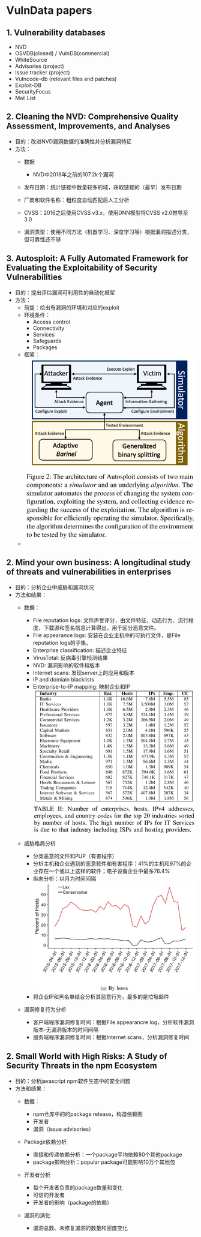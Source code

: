 # VulnData papers

## 1. Vulnerability databases
* NVD
* OSVDB(closed) / VulnDB(commercial)
* WhiteSource
* Advisories (project)
* Issue tracker (project)
* Vulncode-db (relevant files and patches)
* Exploit-DB 
* SecurityFocus
* Mail List

## 2. Cleaning the NVD: Comprehensive Quality Assessment, Improvements, and Analyses
  * 目的：改进NVD漏洞数据的准确性并分析漏洞特征
  * 方法：
    * 数据
      * NVD中2018年之前的107.2k个漏洞

    * 发布日期：统计链接中数量较多的域，获取链接的（最早）发布日期
    * 厂商和软件名称：粗粒度自动匹配后人工分析
    * CVSS：2016之后使用CVSS v3.x，使用DNN模型将CVSS v2.0推导至3.0
    * 漏洞类型：使用不同方法（机器学习、深度学习等）根据漏洞描述分类，但可靠性还不够

## 3. Autosploit: A Fully Automated Framework for Evaluating the Exploitability of Security Vulnerabilities
  * 目的：提出评估漏洞可利用性的自动化框架
  * 方法：
    * 前提：给出有漏洞的环境和对应的exploit
    * 环境条件：
      * Access control
      * Connectivity
      * Services
      * Safeguards
      * Packages
    * 框架：
    ![Autosploit](https://github.com/shijianupc/Pictures/raw/master/2020/Autosploit.jpg)
    * 

## 2. Mind your own business: A longitudinal study of threats and vulnerabilities in enterprises
  * 目的：分析企业中威胁和漏洞状况
  * 方法和结果：
    * 数据：
      * File reputation logs: 文件声誉评分，由文件特征、动态行为、流行程度、下载源和签名信息计算得出。用于区分恶意文件。
      * File appearance logs: 安装在企业主机中的可执行文件，是File reputation logs的子集。
      * Enterprise classification: 描述企业特征
      * VirusTotal: 反病毒引擎检测结果
      * NVD: 漏洞影响的软件和版本
      * Internet scans: 发现server上的应用和版本
      * IP and domiain blacklists
      * Enterprise-to-IP mapping: 映射企业和IP
    ![EnterpriseThreatData](https://github.com/shijianupc/Pictures/raw/master/2020/EnterpriseThreatData.jpg)

    * 威胁格局分析
      * 分类恶意的文件和PUP（有害程序）
      * 分析主机和企业遇到的恶意软件和有害程序：41%的主机和97%的企业存在一个或以上这样的软件；电子设备企业中最多76.4%
      * 纵向分析：以月为时间间隔
      ![EnterpriseThreatFig1](https://github.com/shijianupc/Pictures/raw/master/2020/EnterpriseThreatFig1.jpg)
      * 将企业IP和黑名单结合分析其恶意行为，最多的是垃圾邮件

    * 漏洞修复行为分析
      * 客户端程序漏洞修复时间：根据File appearancre log，分析软件漏洞版本-无漏洞版本的时间间隔
      * 服务端程序漏洞修复时间：根据Internet scans，分析漏洞修复时间

## 2. Small World with High Risks: A Study of Security Threats in the npm Ecosystem
  * 目的：分析javascript npm软件生态中的安全问题
  * 方法和结果：
    * 数据：
      * npm仓库中的的package release，构造依赖图
      * 开发者
      * 漏洞（issue advisories）
  
    * Package依赖分析
      * 直接和传递依赖分析：一个package平均依赖80个其他package
      * package影响分析：popular package可能影响10万个其他包
    * 开发者分析
      * 每个开发者负责的package数量和变化
      * 可信的开发者
      * 开发者的影响（package的依赖）
    * 漏洞的演化
      * 漏洞总数、未修复漏洞的数量和密度变化

